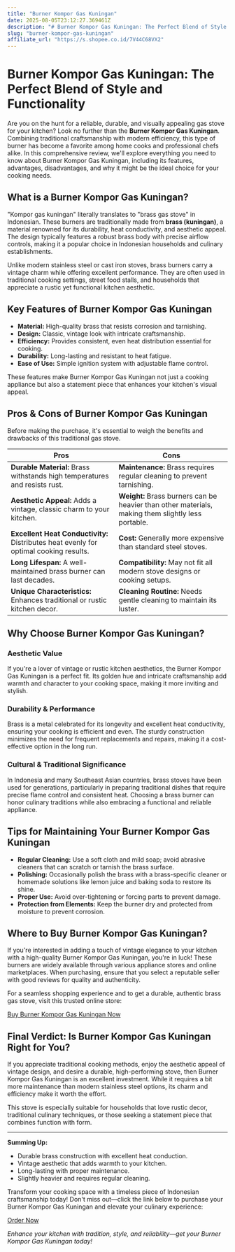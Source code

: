 ```yaml
---
title: "Burner Kompor Gas Kuningan"
date: 2025-08-05T23:12:27.369461Z
description: "# Burner Kompor Gas Kuningan: The Perfect Blend of Style and Functionality..."
slug: "burner-kompor-gas-kuningan"
affiliate_url: "https://s.shopee.co.id/7V44C68VX2"
---
```

# Burner Kompor Gas Kuningan: The Perfect Blend of Style and Functionality

Are you on the hunt for a reliable, durable, and visually appealing gas stove for your kitchen? Look no further than the **Burner Kompor Gas Kuningan**. Combining traditional craftsmanship with modern efficiency, this type of burner has become a favorite among home cooks and professional chefs alike. In this comprehensive review, we'll explore everything you need to know about Burner Kompor Gas Kuningan, including its features, advantages, disadvantages, and why it might be the ideal choice for your cooking needs.

## What is a Burner Kompor Gas Kuningan?

"Kompor gas kuningan" literally translates to "brass gas stove" in Indonesian. These burners are traditionally made from **brass (kuningan)**, a material renowned for its durability, heat conductivity, and aesthetic appeal. The design typically features a robust brass body with precise airflow controls, making it a popular choice in Indonesian households and culinary establishments.

Unlike modern stainless steel or cast iron stoves, brass burners carry a vintage charm while offering excellent performance. They are often used in traditional cooking settings, street food stalls, and households that appreciate a rustic yet functional kitchen aesthetic.

## Key Features of Burner Kompor Gas Kuningan

- **Material:** High-quality brass that resists corrosion and tarnishing.
- **Design:** Classic, vintage look with intricate craftsmanship.
- **Efficiency:** Provides consistent, even heat distribution essential for cooking.
- **Durability:** Long-lasting and resistant to heat fatigue.
- **Ease of Use:** Simple ignition system with adjustable flame control.

These features make Burner Kompor Gas Kuningan not just a cooking appliance but also a statement piece that enhances your kitchen's visual appeal.

## Pros & Cons of Burner Kompor Gas Kuningan

Before making the purchase, it's essential to weigh the benefits and drawbacks of this traditional gas stove.

| **Pros** | **Cons** |
| --- | --- |
| **Durable Material:** Brass withstands high temperatures and resists rust. | **Maintenance:** Brass requires regular cleaning to prevent tarnishing. |
| **Aesthetic Appeal:** Adds a vintage, classic charm to your kitchen. | **Weight:** Brass burners can be heavier than other materials, making them slightly less portable. |
| **Excellent Heat Conductivity:** Distributes heat evenly for optimal cooking results. | **Cost:** Generally more expensive than standard steel stoves. |
| **Long Lifespan:** A well-maintained brass burner can last decades. | **Compatibility:** May not fit all modern stove designs or cooking setups. |
| **Unique Characteristics:** Enhances traditional or rustic kitchen decor. | **Cleaning Routine:** Needs gentle cleaning to maintain its luster. |

## Why Choose Burner Kompor Gas Kuningan?

### Aesthetic Value

If you're a lover of vintage or rustic kitchen aesthetics, the Burner Kompor Gas Kuningan is a perfect fit. Its golden hue and intricate craftsmanship add warmth and character to your cooking space, making it more inviting and stylish.

### Durability & Performance

Brass is a metal celebrated for its longevity and excellent heat conductivity, ensuring your cooking is efficient and even. The sturdy construction minimizes the need for frequent replacements and repairs, making it a cost-effective option in the long run.

### Cultural & Traditional Significance

In Indonesia and many Southeast Asian countries, brass stoves have been used for generations, particularly in preparing traditional dishes that require precise flame control and consistent heat. Choosing a brass burner can honor culinary traditions while also embracing a functional and reliable appliance.

## Tips for Maintaining Your Burner Kompor Gas Kuningan

- **Regular Cleaning:** Use a soft cloth and mild soap; avoid abrasive cleaners that can scratch or tarnish the brass surface.
- **Polishing:** Occasionally polish the brass with a brass-specific cleaner or homemade solutions like lemon juice and baking soda to restore its shine.
- **Proper Use:** Avoid over-tightening or forcing parts to prevent damage.
- **Protection from Elements:** Keep the burner dry and protected from moisture to prevent corrosion.

## Where to Buy Burner Kompor Gas Kuningan?

If you're interested in adding a touch of vintage elegance to your kitchen with a high-quality Burner Kompor Gas Kuningan, you're in luck! These burners are widely available through various appliance stores and online marketplaces. When purchasing, ensure that you select a reputable seller with good reviews for quality and authenticity.

For a seamless shopping experience and to get a durable, authentic brass gas stove, visit this trusted online store:

[Buy Burner Kompor Gas Kuningan Now](https://s.shopee.co.id/7V44C68VX2)

## Final Verdict: Is Burner Kompor Gas Kuningan Right for You?

If you appreciate traditional cooking methods, enjoy the aesthetic appeal of vintage design, and desire a durable, high-performing stove, then Burner Kompor Gas Kuningan is an excellent investment. While it requires a bit more maintenance than modern stainless steel options, its charm and efficiency make it worth the effort.

This stove is especially suitable for households that love rustic decor, traditional culinary techniques, or those seeking a statement piece that combines function with form.

---

**Summing Up:**

- Durable brass construction with excellent heat conduction.
- Vintage aesthetic that adds warmth to your kitchen.
- Long-lasting with proper maintenance.
- Slightly heavier and requires regular cleaning.

Transform your cooking space with a timeless piece of Indonesian craftsmanship today! Don't miss out—click the link below to purchase your Burner Kompor Gas Kuningan and elevate your culinary experience:

[Order Now](https://s.shopee.co.id/7V44C68VX2)

*Enhance your kitchen with tradition, style, and reliability—get your Burner Kompor Gas Kuningan today!*